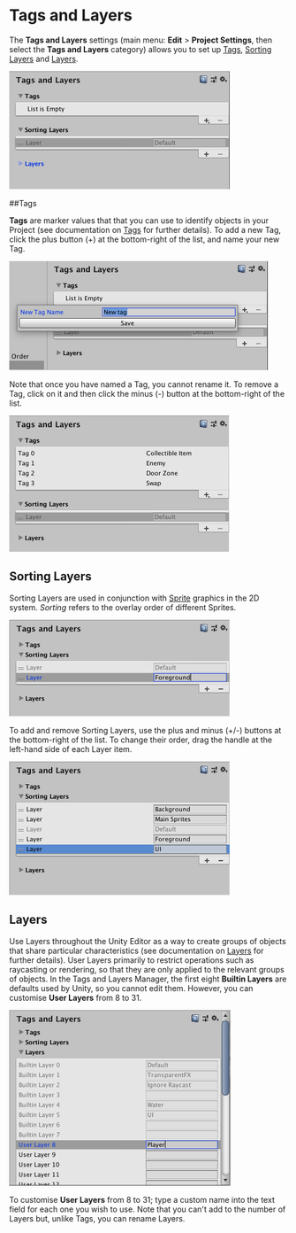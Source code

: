 # Tags and Layers

The __Tags and Layers__ settings (main menu:  __Edit__ > __Project Settings__, then select the __Tags and Layers__ category) allows you to set up [Tags](#Tags), [Sorting Layers](#SortingLayers) and [Layers](#Layers).


![The Tags and Layers Manager, before any custom tags or layers have been defined](../uploads/Main/TagManager55.png) 



<a name="Tags"></a>

##Tags

**Tags** are marker values that that you can use to identify objects in your Project (see documentation on [Tags](Tags) for further details). To add a new Tag, click the plus button (+) at the bottom-right of the list, and name your new Tag.

![Adding a new Tag](../uploads/Main/TagManagerAddNew.png)

Note that once you have named a Tag, you cannot rename it. To remove a Tag, click on it and then click the minus (-) button at the bottom-right of the list.

![The tags list showing four custom tags](../uploads/Main/TagManagerAddedNew.png)



<a name="SortingLayers"></a>

## Sorting Layers

Sorting Layers are used in conjunction with [Sprite](Sprites) graphics in the 2D system. *Sorting* refers to the overlay order of different Sprites.

![Adding a new Sorting Layer](../uploads/Main/SortingLayerManagerAddNew.png)

To add and remove Sorting Layers, use the plus and minus (+/-) buttons at the bottom-right of the list. To change their order, drag the handle at the left-hand side of each Layer item.

![The Sorting Layers list, showing four custom sorting layers](../uploads/Main/SortingLayerManagerAddedNew.png)



<a name="Layers"></a>

## Layers

Use Layers throughout the Unity Editor as a way to create groups of objects that share particular characteristics (see documentation on [Layers](Layers) for further details). User Layers  primarily to restrict operations such as raycasting or rendering, so that they are only applied to the relevant groups of objects. In the Tags and Layers Manager, the first eight __Builtin Layers__ are defaults used by Unity, so you cannot edit them. However, you can customise __User Layers__ from 8 to 31.

![Adding a new Layer](../uploads/Main/LayerManagerAddNew.png)

To customise __User Layers__ from 8 to 31; type a custom name into the text field for each one you wish to use. Note that you can't add to the number of Layers but, unlike Tags, you can rename Layers. 
